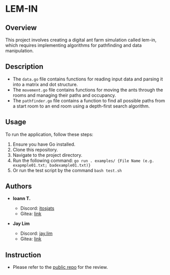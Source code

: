 # LEM-IN

## Overview
This project involves creating a digital ant farm simulation called lem-in, which requires implementing algorithms for pathfinding and data manipulation.

## Description
  - The `data.go` file contains functions for reading input data and parsing it into a matrix and dot structure. 
  - The `movement.go` file contains functions for moving the ants through the rooms and managing their paths and occupancy. 
  - The `pathfinder.go` file contains a function to find all possible paths from a start room to an end room using a depth-first search algorithm.

## Usage
To run the application, follow these steps:

1. Ensure you have Go installed.
2. Clone this repository.
3. Navigate to the project directory.
4. Run the following command: `go run . examples/ {File Name (e.g. exapmple01.txt; badexample01.txt)}`
5. Or run the test script by the command `bash test.sh`

## Authors
- **Ioann T.**
  - Discord: [itosjats](https://discord.com/users/310311937034420238)
  - Gitea: [link](https://01.kood.tech/git/itosjats)
  
- **Jay Lim**
  - Discord: [jay.lim](https://discord.com/users/1150025996590907442)
  - Gitea: [link](https://01.kood.tech/git/jlim)

## Instruction
  - Please refer to the [public repo](https://github.com/01-edu/public/tree/master/subjects/lem-in/audit) for the review.